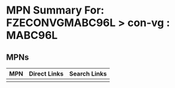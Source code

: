 



# MPN Summary For: FZECONVGMABC96L > con-vg : MABC96L

## MPNs
  

|MPN|Direct Links|Search Links|
| :--- | :--- | :--- |
||||
